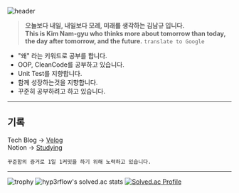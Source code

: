 ![header](https://capsule-render.vercel.app/api?type=waving&text=welcome!&color=gradient&customColorList=0&height=150&fontAlign=16&fontAlignY=30&fontSize=50)

> **오늘보다 내일, 내일보다 모레, 미래를 생각하는 김남규 입니다.**  
> **This is Kim Nam-gyu who thinks more about tomorrow than today, the day after tomorrow, and the future.** ``translate to Google``


- "왜" 라는 키워드로 공부를 합니다.
- OOP, CleanCode를 공부하고 있습니다.
- Unit Test를 지향합니다.
- 함께 성장하는것을 지향합니다.
- 꾸준히 공부하려고 하고 있습니다.



***
## 기록
Tech Blog -> [Velog](https://velog.io/@vpdls1511)  
Notion -> [Studying](https://ngyu.notion.site/f840998f2af94568b4dc36d4c16cffe7)  

`꾸준함의 증거로 1일 1커밋을 하기 위해 노력하고 있습니다.`

***


![trophy](https://github-profile-trophy.vercel.app/?username=vpdls1511)
![hyp3rflow's solved.ac stats](https://github-readme-solvedac.hyp3rflow.vercel.app/api/?handle=vpdls15)
[![Solved.ac Profile](http://mazassumnida.wtf/api/v2/generate_badge?boj=vpdls15)](https://solved.ac/vpdls15/)
